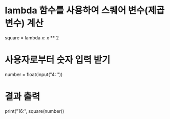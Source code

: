 # lambda 함수를 사용하여 스퀘어 변수(제곱 변수) 계산
square = lambda x: x ** 2

# 사용자로부터 숫자 입력 받기
number = float(input("4: "))

# 결과 출력
print("16:", square(number))
